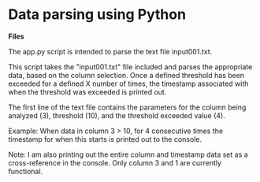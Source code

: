 # Data parsing using Python

**Files**

The app.py script is intended to parse the text file input001.txt.

This script takes the "input001.txt" file included and parses the appropriate data, based on the column selection. Once a defined threshold has been exceeded for a defined X number of times, the timestamp associated with when the threshold was exceeded is printed out.

The first line of the text file contains the parameters for the column being analyzed (3), threshold (10), and the threshold exceeded value (4).

Example: When data in column 3 > 10, for 4 consecutive times the timestamp for when this starts is printed out to the console.

Note: I am also printing out the entire column and timestamp data set as a cross-reference in the console. Only column 3 and 1 are currently functional.
